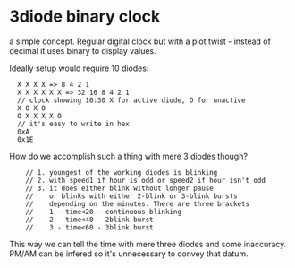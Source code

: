 # 3diode binary clock
a simple concept. Regular digital clock but with a plot twist - 
instead of decimal it uses binary to display values.

Ideally setup would require 10 diodes:

      X X X X => 8 4 2 1 
      X X X X X X => 32 16 8 4 2 1
      // clock showing 10:30 X for active diode, O for unactive
      X O X O
      O X X X X O
      // it's easy to write in hex
      0xA
      0x1E

How do we accomplish such a thing with mere 3 diodes though?

        // 1. youngest of the working diodes is blinking
        // 2. with speed1 if hour is odd or speed2 if hour isn't odd
        // 3. it does either blink without longer pause
        //    or blinks with either 2-blink or 3-blink bursts
        //    depending on the minutes. There are three brackets
        //    1 - time<20 - continuous blinking
        //    2 - time<40 - 2blink burst
        //    3 - time<60 - 3blink burst

This way we can tell the time with mere three diodes and some inaccuracy. PM/AM can be infered so it's unnecessary to convey that datum. 

